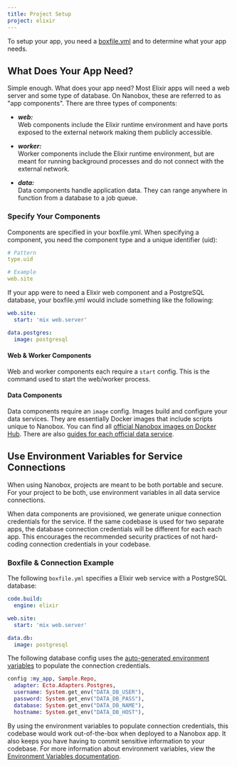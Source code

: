 ```yaml
---
title: Project Setup
project: elixir
---
```


To setup your app, you need a [boxfile.yml](https://docs.nanobox.io/app-config/boxfile/) and to determine what your app needs.

## What Does Your App Need?
Simple enough. What does your app need? Most Elixir apps will need a web server and some type of database. On Nanobox, these are referred to as "app components". There are three types of components:

- ***web:***  
  Web components include the Elixir runtime environment and have ports exposed to the external network making them publicly accessible.

- ***worker:***  
  Worker components include the Elixir runtime environment, but are meant for running background processes and do not connect with the external network.

- ***data:***  
  Data components handle application data. They can range anywhere in function from a database to a job queue.

### Specify Your Components
Components are specified in your boxfile.yml. When specifying a component, you need the component type and a unique identifier (uid):

```yaml
# Pattern
type.uid

# Example
web.site
```

If your app were to need a Elixir web component and a PostgreSQL database, your boxfile.yml would include something like the following:

```yaml
web.site:
  start: 'mix web.server'

data.postgres:
  image: postgresql
```

#### Web & Worker Components
Web and worker components each require a `start` config. This is the command used to start the web/worker process.

#### Data Components
Data components require an `image` config. Images build and configure your data services. They are essentially Docker images that include scripts unique to Nanobox. You can find all [official Nanobox images on Docker Hub](https://hub.docker.com/r/nanobox/). There are also [guides for each official data service](/#services).

## Use Environment Variables for Service Connections
When using Nanobox, projects are meant to be both portable and secure. For your project to be both, use environment variables in all data service connections.

When data components are provisioned, we generate unique connection credentials for the service. If the same codebase is used for two separate apps, the database connection credentials will be different for each each app. This encourages the recommended security practices of not hard-coding connection credentials in your codebase.

### Boxfile & Connection Example
The following `boxfile.yml` specifies a Elixir web service with a PostgreSQL database:

```yaml
code.build:
  engine: elixir

web.site:
  start: 'mix web.server'

data.db:
  image: postgresql
```

The following database config uses the [auto-generated environment variables](https://docs.nanobox.io/app-config/environment-variables/#auto-generated-environment-variables) to populate the connection credentials.

```elixir
config :my_app, Sample.Repo,
  adapter: Ecto.Adapters.Postgres,
  username: System.get_env("DATA_DB_USER"),
  password: System.get_env("DATA_DB_PASS"),
  database: System.get_env("DATA_DB_NAME"),
  hostname: System.get_env("DATA_DB_HOST"),
```

By using the environment variables to populate connection credentials, this codebase would work out-of-the-box when deployed to a Nanobox app. It also keeps you have having to commit sensitive information to your codebase. For more information about environment variables, view the [Environment Variables documentation](https://docs.nanobox.io/app-config/environment-variables/).
